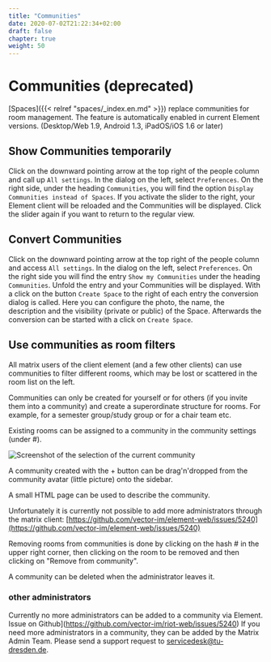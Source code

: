 ```yaml
---
title: "Communities"
date: 2020-07-02T21:22:34+02:00
draft: false
chapter: true
weight: 50
---
```


# Communities (deprecated)

[Spaces]({{< relref "spaces/_index.en.md" >}}) replace communities for room management. The feature is automatically enabled in current Element versions. (Desktop/Web 1.9, Android 1.3, iPadOS/iOS 1.6 or later)

## Show Communities temporarily

Click on the downward pointing arrow at the top right of the people column and call up `All settings`. In the dialog on the left, select `Preferences`. On the right side, under the heading `Communities`, you will find the option `Display Communities instead of Spaces`. If you activate the slider to the right, your Element client will be reloaded and the Communities will be displayed. Click the slider again if you want to return to the regular view.

## Convert Communities

Click on the downward pointing arrow at the top right of the people column and access `All settings`. In the dialog on the left, select `Preferences`. On the right side you will find the entry `Show my Communities` under the heading `Communities`. Unfold the entry and your Communities will be displayed. With a click on the button `Create Space` to the right of each entry the conversion dialog is called. Here you can configure the photo, the name, the description and the visibility (private or public) of the Space. Afterwards the conversion can be started with a click on `Create Space`.

## Use communities as room filters

All matrix users of the client element (and a few other clients) can use communities to filter different rooms, which may be lost or scattered in the room list on the left.

Communities can only be created for yourself or for others (if you invite them into a community) and create a superordinate structure for rooms. For example, for a semester group/study group or for a chair team etc.

Existing rooms can be assigned to a community in the community settings (under #).

![Screenshot of the selection of the current community](/images/20_Communities.webp)

A community created with the + button can be drag'n'dropped from the community avatar (little picture) onto the sidebar.

A small HTML page can be used to describe the community.

Unfortunately it is currently not possible to add more administrators through the matrix client: [https://github.com/vector-im/element-web/issues/5240](https://github.com/vector-im/element-web/issues/5240)

Removing rooms from communities is done by clicking on the hash # in the upper right corner, then clicking on the room to be removed and then clicking on "Remove from community".

A community can be deleted when the administrator leaves it.

### other administrators

Currently no more administrators can be added to a community via Element. Issue on Github](https://github.com/vector-im/riot-web/issues/5240) If you need more administrators in a community, they can be added by the Matrix Admin Team. Please send a support request to servicedesk@tu-dresden.de.

